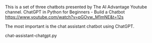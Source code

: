 This is a set of three chatbots presented by The AI Advantage Youtube channel.
ChatGPT in Python for Beginners - Build a Chatbot
https://www.youtube.com/watch?v=pGOyw_M1mNE&t=12s

The most important is the chat assistant chatbot using ChatGPT.

chat-assistant-chatgpt.py




